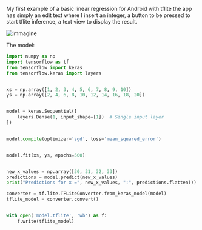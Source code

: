 My first example of a basic linear regression for Android with tflite
the app has simply an edit text where I insert an integer, a button to be pressed to start tflite inference, a text view to display the result.

![immagine](https://github.com/gianpaolof/basic_lin_reg_tf_lite/assets/6586650/2f86da96-c828-4347-b9c4-974c3bcb3dcf)

The model:

```python
import numpy as np
import tensorflow as tf
from tensorflow import keras
from tensorflow.keras import layers


xs = np.array([1, 2, 3, 4, 5, 6, 7, 8, 9, 10])
ys = np.array([2, 4, 6, 8, 10, 12, 14, 16, 18, 20])


model = keras.Sequential([
    layers.Dense(1, input_shape=[1])  # Single input layer
])


model.compile(optimizer='sgd', loss='mean_squared_error')


model.fit(xs, ys, epochs=500)


new_x_values = np.array([30, 31, 32, 33])
predictions = model.predict(new_x_values)
print("Predictions for x =", new_x_values, ":", predictions.flatten())

converter = tf.lite.TFLiteConverter.from_keras_model(model)
tflite_model = converter.convert()


with open('model.tflite', 'wb') as f:
    f.write(tflite_model)
```


